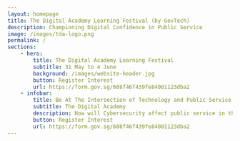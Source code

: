 ```yaml
---
layout: homepage
title: The Digital Academy Learning Festival (by GovTech)
description: Championing Digital Confidence in Public Service
image: /images/tda-logo.png
permalink: /
sections:
    - hero:
        title: The Digital Academy Learning Festival
        subtitle: 31 May to 4 June
        background: /images/website-header.jpg
        button: Register Interest
        url: https://form.gov.sg/608f46f439fe84001123dba2
    - infobar:
        title: Be At The Intersection of Technology and Public Service
        subtitle: The Digital Academy
        description: How will Cybersecurity affect public service in the next 5 years?<br>What are the Challenges of Digital Product Development in the Public Sector?<br>Why is it vital to upskill public service on ICT & SS competencies through The Digital Academy?<br>Attend the complimentary week-long Learning Festival and hear from leading industry experts such as Google, Microsoft, NUS-ISS and more!<br>Be immersed in a myriad of activities such as webinars, panel discussions, workshops and get a taste of courses that will be delivered at The Digital Academy. Designed for the public service, explore the line-up of exciting programmes and discover five different tracks in-depth on Cybersecurity (Day 1); Apps Infrastructure & ICT Infrastructure (Day 2), Apps Management & Apps Development (Day 3), Technology & Product Management and Data Science & AI (Day 4), New Technology (Day 5).<br>Leave inspired by an innovative virtual exhibition showcasing GovTech projects and a virtual live band performance not to be missed.
        button: Register Interest
        url: https://form.gov.sg/608f46f439fe84001123dba2
---
```



